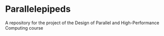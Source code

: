 Parallelepipeds
===============

A repository for the project of the Design of Parallel and High-Performance Computing course
